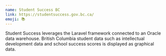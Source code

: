 ```yaml
---
name: Student Success BC
link: https://studentsuccess.gov.bc.ca/
emoji: 📚
---
```


 Student Success leverages the Laravel framework connected to an Oracle data warehouse. British Columbia student data such as intellectual development data and school success scores is displayed as graphical data.
